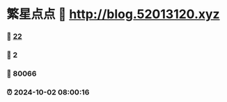 # 繁星点点 :link: http://blog.52013120.xyz 
### :page_facing_up: [22](http://blog.52013120.xyz/tag.html) 
### :speech_balloon: 2 
### :hibiscus: 80066 
### :alarm_clock: 2024-10-02 08:00:16 

